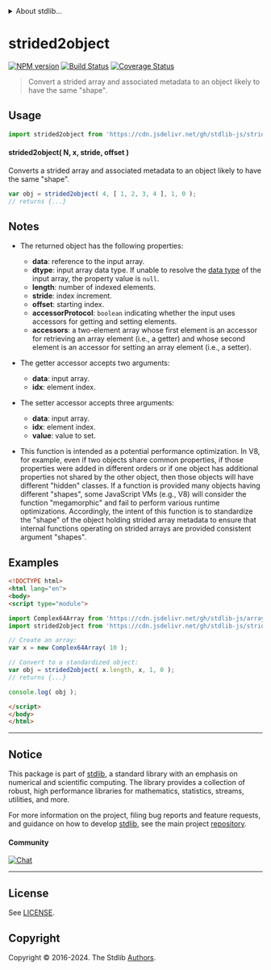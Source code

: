 <!--

@license Apache-2.0

Copyright (c) 2024 The Stdlib Authors.

Licensed under the Apache License, Version 2.0 (the "License");
you may not use this file except in compliance with the License.
You may obtain a copy of the License at

   http://www.apache.org/licenses/LICENSE-2.0

Unless required by applicable law or agreed to in writing, software
distributed under the License is distributed on an "AS IS" BASIS,
WITHOUT WARRANTIES OR CONDITIONS OF ANY KIND, either express or implied.
See the License for the specific language governing permissions and
limitations under the License.

-->


<details>
  <summary>
    About stdlib...
  </summary>
  <p>We believe in a future in which the web is a preferred environment for numerical computation. To help realize this future, we've built stdlib. stdlib is a standard library, with an emphasis on numerical and scientific computation, written in JavaScript (and C) for execution in browsers and in Node.js.</p>
  <p>The library is fully decomposable, being architected in such a way that you can swap out and mix and match APIs and functionality to cater to your exact preferences and use cases.</p>
  <p>When you use stdlib, you can be absolutely certain that you are using the most thorough, rigorous, well-written, studied, documented, tested, measured, and high-quality code out there.</p>
  <p>To join us in bringing numerical computing to the web, get started by checking us out on <a href="https://github.com/stdlib-js/stdlib">GitHub</a>, and please consider <a href="https://opencollective.com/stdlib">financially supporting stdlib</a>. We greatly appreciate your continued support!</p>
</details>

# strided2object

[![NPM version][npm-image]][npm-url] [![Build Status][test-image]][test-url] [![Coverage Status][coverage-image]][coverage-url] <!-- [![dependencies][dependencies-image]][dependencies-url] -->

> Convert a strided array and associated metadata to an object likely to have the same "shape".

<!-- Section to include introductory text. Make sure to keep an empty line after the intro `section` element and another before the `/section` close. -->

<section class="intro">

</section>

<!-- /.intro -->

<!-- Package usage documentation. -->



<section class="usage">

## Usage

```javascript
import strided2object from 'https://cdn.jsdelivr.net/gh/stdlib-js/strided-base-strided2object@esm/index.mjs';
```

#### strided2object( N, x, stride, offset )

Converts a strided array and associated metadata to an object likely to have the same "shape".

```javascript
var obj = strided2object( 4, [ 1, 2, 3, 4 ], 1, 0 );
// returns {...}
```

</section>

<!-- /.usage -->

<!-- Package usage notes. Make sure to keep an empty line after the `section` element and another before the `/section` close. -->

<section class="notes">

## Notes

-   The returned object has the following properties:

    -   **data**: reference to the input array.
    -   **dtype**: input array data type. If unable to resolve the [data type][@stdlib/array/dtype] of the input array, the property value is `null`.
    -   **length**: number of indexed elements.
    -   **stride**: index increment.
    -   **offset**: starting index.
    -   **accessorProtocol**: `boolean` indicating whether the input uses accessors for getting and setting elements.
    -   **accessors**: a two-element array whose first element is an accessor for retrieving an array element (i.e., a getter) and whose second element is an accessor for setting an array element (i.e., a setter).

-   The getter accessor accepts two arguments:

    -   **data**: input array.
    -   **idx**: element index.

-   The setter accessor accepts three arguments:

    -   **data**: input array.
    -   **idx**: element index.
    -   **value**: value to set.

-   This function is intended as a potential performance optimization. In V8, for example, even if two objects share common properties, if those properties were added in different orders or if one object has additional properties not shared by the other object, then those objects will have different "hidden" classes. If a function is provided many objects having different "shapes", some JavaScript VMs (e.g., V8) will consider the function "megamorphic" and fail to perform various runtime optimizations. Accordingly, the intent of this function is to standardize the "shape" of the object holding strided array metadata to ensure that internal functions operating on strided arrays are provided consistent argument "shapes".

</section>

<!-- /.notes -->

<!-- Package usage examples. -->

<section class="examples">

## Examples

<!-- eslint no-undef: "error" -->

```html
<!DOCTYPE html>
<html lang="en">
<body>
<script type="module">

import Complex64Array from 'https://cdn.jsdelivr.net/gh/stdlib-js/array-complex64@esm/index.mjs';
import strided2object from 'https://cdn.jsdelivr.net/gh/stdlib-js/strided-base-strided2object@esm/index.mjs';

// Create an array:
var x = new Complex64Array( 10 );

// Convert to a standardized object:
var obj = strided2object( x.length, x, 1, 0 );
// returns {...}

console.log( obj );

</script>
</body>
</html>
```

</section>

<!-- /.examples -->

<!-- Section to include cited references. If references are included, add a horizontal rule *before* the section. Make sure to keep an empty line after the `section` element and another before the `/section` close. -->

<section class="references">

</section>

<!-- /.references -->

<!-- Section for related `stdlib` packages. Do not manually edit this section, as it is automatically populated. -->

<section class="related">

</section>

<!-- /.related -->

<!-- Section for all links. Make sure to keep an empty line after the `section` element and another before the `/section` close. -->


<section class="main-repo" >

* * *

## Notice

This package is part of [stdlib][stdlib], a standard library with an emphasis on numerical and scientific computing. The library provides a collection of robust, high performance libraries for mathematics, statistics, streams, utilities, and more.

For more information on the project, filing bug reports and feature requests, and guidance on how to develop [stdlib][stdlib], see the main project [repository][stdlib].

#### Community

[![Chat][chat-image]][chat-url]

---

## License

See [LICENSE][stdlib-license].


## Copyright

Copyright &copy; 2016-2024. The Stdlib [Authors][stdlib-authors].

</section>

<!-- /.stdlib -->

<!-- Section for all links. Make sure to keep an empty line after the `section` element and another before the `/section` close. -->

<section class="links">

[npm-image]: http://img.shields.io/npm/v/@stdlib/strided-base-strided2object.svg
[npm-url]: https://npmjs.org/package/@stdlib/strided-base-strided2object

[test-image]: https://github.com/stdlib-js/strided-base-strided2object/actions/workflows/test.yml/badge.svg?branch=main
[test-url]: https://github.com/stdlib-js/strided-base-strided2object/actions/workflows/test.yml?query=branch:main

[coverage-image]: https://img.shields.io/codecov/c/github/stdlib-js/strided-base-strided2object/main.svg
[coverage-url]: https://codecov.io/github/stdlib-js/strided-base-strided2object?branch=main

<!--

[dependencies-image]: https://img.shields.io/david/stdlib-js/strided-base-strided2object.svg
[dependencies-url]: https://david-dm.org/stdlib-js/strided-base-strided2object/main

-->

[chat-image]: https://img.shields.io/gitter/room/stdlib-js/stdlib.svg
[chat-url]: https://app.gitter.im/#/room/#stdlib-js_stdlib:gitter.im

[stdlib]: https://github.com/stdlib-js/stdlib

[stdlib-authors]: https://github.com/stdlib-js/stdlib/graphs/contributors

[umd]: https://github.com/umdjs/umd
[es-module]: https://developer.mozilla.org/en-US/docs/Web/JavaScript/Guide/Modules

[deno-url]: https://github.com/stdlib-js/strided-base-strided2object/tree/deno
[deno-readme]: https://github.com/stdlib-js/strided-base-strided2object/blob/deno/README.md
[umd-url]: https://github.com/stdlib-js/strided-base-strided2object/tree/umd
[umd-readme]: https://github.com/stdlib-js/strided-base-strided2object/blob/umd/README.md
[esm-url]: https://github.com/stdlib-js/strided-base-strided2object/tree/esm
[esm-readme]: https://github.com/stdlib-js/strided-base-strided2object/blob/esm/README.md
[branches-url]: https://github.com/stdlib-js/strided-base-strided2object/blob/main/branches.md

[stdlib-license]: https://raw.githubusercontent.com/stdlib-js/strided-base-strided2object/main/LICENSE

[@stdlib/array/dtype]: https://github.com/stdlib-js/array-dtype/tree/esm

</section>

<!-- /.links -->
